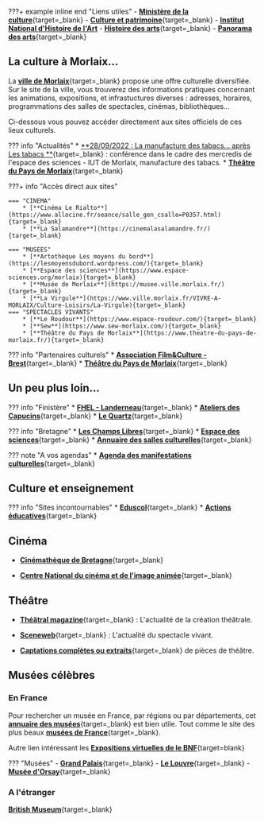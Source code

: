 ???+ example inline end "Liens utiles"
    - [**Ministère de la culture**](https://www.culture.gouv.fr/){target=_blank}
    - [**Culture et patrimoine**](https://www.cultureetpatrimoine.com/){target=_blank}
    - [**Institut National d'Histoire de l'Art**](https://www.inha.fr/fr/ressources/eac/sitographie.html)
    - [**Histoire des arts**](https://histoiredesarts.culture.gouv.fr/){target=_blank}
    - [**Panorama des arts**](https://panoramadelart.com/){target=_blank}

## La culture à Morlaix...

La [**ville de Morlaix**](https://www.ville.morlaix.fr/VIVRE-A-MORLAIX/Culture-Loisirs){target=_blank} propose une offre culturelle diversifiée. Sur le site de la ville, vous  trouverez des informations pratiques concernant les animations, expositions, et infrastuctures diverses : adresses, horaires, programmations des salles de spectacles, cinémas, bibliothèques...

Ci-dessous vous pouvez accéder directement aux sites officiels de ces lieux culturels.

??? info "Actualités"
    * [**28/09/2022 : La manufacture des tabacs... après Les tabacs **](https://www.espace-sciences.org/conferences/les-manufactures-des-tabacs-apres-les-tabacs){target=_blank} : conférence dans le cadre des mercredis de l'espace des sciences - IUT de Morlaix, manufacture des tabacs.
    * [**Théâtre du Pays de Morlaix**](https://www.theatre-du-pays-de-morlaix.fr/){target=_blank}

???+ info "Accès direct aux sites"

    === "CINEMA"
        * [**Cinéma Le Rialto**](https://www.allocine.fr/seance/salle_gen_csalle=P0357.html){target=_blank}
        * [**La Salamandre**](https://cinemalasalamandre.fr/){target=_blank}

    === "MUSEES"
        * [**Artothèque Les moyens du bord**](https://lesmoyensdubord.wordpress.com/){target=_blank}
        * [**Espace des sciences**](https://www.espace-sciences.org/morlaix){target=_blank}
        * [**Musée de Morlaix**](https://musee.ville.morlaix.fr/){target=_blank}
        * [**La Virgule**](https://www.ville.morlaix.fr/VIVRE-A-MORLAIX/Culture-Loisirs/La-Virgule){target=_blank}
    === "SPECTACLES VIVANTS"
        * [**Le Roudour**](https://www.espace-roudour.com/){target=_blank}
        * [**Sew**](https://www.sew-morlaix.com/){target=_blank}
        * [**Théâtre du Pays de Morlaix**](https://www.theatre-du-pays-de-morlaix.fr/){target=_blank}


??? info "Partenaires culturels"
    * [**Association Film&Culture - Brest**](https://www.film-et-culture.fr/){target=_blank}
    * [**Théâtre du Pays de Morlaix**](https://www.theatre-du-pays-de-morlaix.fr/){target=_blank}


    

## Un peu plus loin...

??? info "Finistère"
    * [**FHEL - Landerneau**](https://www.fonds-culturel-leclerc.fr/){target=_blank}
    * [**Ateliers des Capucins**](https://www.ateliersdescapucins.fr/fr){target=_blank}
    * [**Le Quartz**](https://www.lequartz.com/){target=_blank}
    
??? info "Bretagne"
    * [**Les Champs Libres**](https://www.espace-sciences.org/){target=_blank}
    * [**Espace des sciences**](https://www.espace-sciences.org/){target=_blank}
    * [**Annuaire des salles culturelles**](https://www.spectable.com/bretagne/annuaire-culture/salles-spectacles/n_187-l_31.php){target=_blank}

??? note "A vos agendas"
    * [**Agenda des manifestations culturelles**](https://www.docpourdocs.fr/spip.php?article520){target=_blank}

## Culture et enseignement

??? info "Sites incontournables"
    * [**Eduscol**](https://eduscol.education.fr/2347/disciplines){target=_blank}
    * [**Actions éducatives**](https://eduscol.education.fr/100/je-mene-un-projet-avec-mes-eleves){target=_blank}

## Cinéma
- [**Cinémathèque de Bretagne**](https://www.cinematheque-bretagne.bzh/){target=_blank}

- [**Centre National du cinéma et de l'image animée**](https://www.cnc.fr/){target=_blank}


## Théâtre
- [**Théâtral magazine**](https://www.theatral-magazine.com/){target=_blank} : L'actualité de la création théâtrale.

- [**Sceneweb**](https://sceneweb.fr/){target=_blank} : L'actualité du spectacle vivant.

- [**Captations complètes ou extraits**](http://www.pearltrees.com/bordeauxdaac/captation-complete-extraits/id12715437){target=_blank} de pièces de théâtre.

## Musées célèbres

### En France
Pour rechercher un musée en France, par régions ou par départements, cet [**annuaire des musées**](https://www.omusee.com/){target=_blank} est bien utile.
Tout comme le site des  plus beaux [**musées de France**](https://www.les-musees-de-france.fr/){target=_blank}.

Autre lien intéressant les [**Expositions virtuelles de le BNF**](http://expositions.bnf.fr/){target=blank}

??? "Musées"
    - [**Grand Palais**](https://www.grandpalais.fr/fr){target=_blank}
    - [**Le Louvre**](https://www.louvre.fr/visites-en-ligne){target=_blank}
    - [**Musée d'Orsay**](https://www.musee-orsay.fr/fr){target=_blank}
    

### A l'étranger
[**British Museum**](https://www.britishmuseum.org/){target=_blank}

